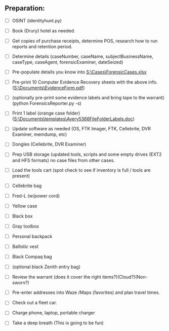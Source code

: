 
## Preparation:

- [ ] OSINT (identityhunt.py)

- [ ] Book (Drury) hotel as needed.

- [ ] Get copies of purchase receipts, determine POS, research how to run reports and retention period.

- [ ] Determine details (caseNumber, caseName, subjectBusinessName, caseType, caseAgent, forensicExaminer, dateSeized)

- [ ] Pre-populate details you know into [S:\Cases\ForensicCases.xlsx](file://S:/Cases/ForensicCases.xlsx)

- [ ] Pre-print 10 Computer Evidence Recovery sheets with the above info. ([S:\Documents\EvidenceForm.pdf](file://S:/Documents/EvidenceForm.pdf))

- [ ] (optionally pre-print some evidence labels and bring tape to the warrant) (python ForensicsReporter.py -s)

- [ ] Print 1 label (orange case folder) ([S:\Documents\templates\Avery5366FileFolderLabels.doc](file://S:/Documents/templates/Avery5366FileFolderLabels.doc))

- [ ] Update software as needed (OS, FTK Imager, FTK, Cellebrite, DVR Examiner, memdump, etc)

- [ ] Dongles (Cellebrite, DVR Examiner)

- [ ] Prep USB storage (updated tools, scripts and some empty drives (EXT2 and HFS formats) no case files from other cases.

- [ ] Load the tools cart (spot check to see if inventory is full / tools are present)

- [ ] Cellebrite bag

- [ ] Fred-L (w/power cord)

- [ ] Yellow case

- [ ] Black box

- [ ] Gray toolbox

- [ ]  Personal backpack

- [ ]  Ballistic vest

- [ ] Black Compaq bag

- [ ]  (optional black Zenith entry bag)

- [ ]  Review the warrant (does it cover the right items?)(Cloud?)(Non-sworn?)

- [ ]  Pre-enter addresses into Waze /Maps (favorites) and plan travel times.

- [ ] Check out a fleet car.

- [ ] Charge phone, laptop, portable charger

- [ ] Take a deep breath (This is going to be fun)
